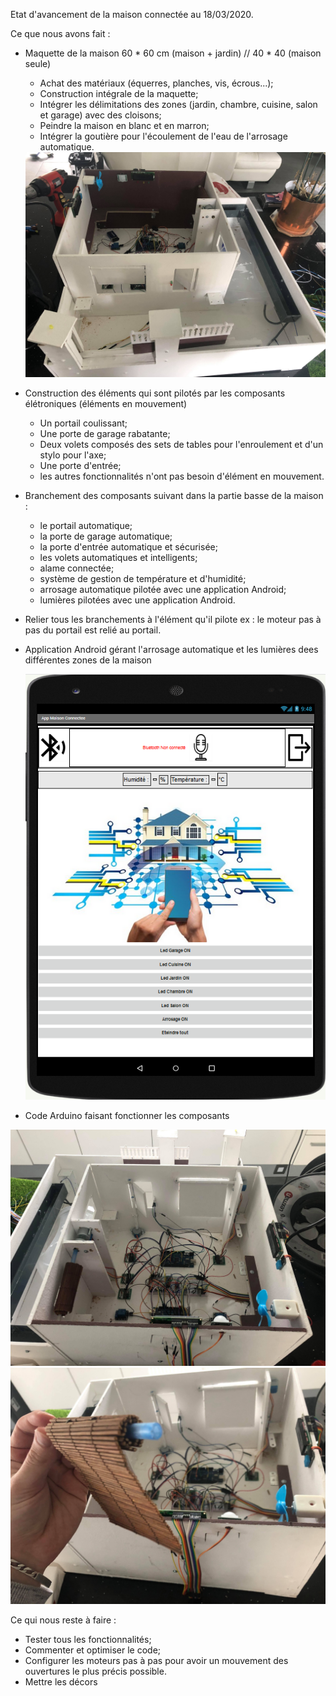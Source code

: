 Etat d'avancement de la maison connectée au 18/03/2020.

Ce que nous avons fait : 

- Maquette de la maison 60 * 60 cm (maison + jardin) // 40 * 40 (maison seule)
  - Achat des matériaux (équerres, planches, vis, écrous...);
  - Construction intégrale de la maquette;
  - Intégrer les délimitations des zones (jardin, chambre, cuisine, salon et garage) avec des cloisons;
  - Peindre la maison en blanc et en marron;
  - Intégrer la goutière pour l'écoulement de l'eau de l'arrosage automatique.
  
  <img src="./img/img1.jpg" alt=""/>

- Construction des éléments qui sont pilotés par les composants élétroniques (éléments en mouvement)
  - Un portail coulissant;
  - Une porte de garage rabatante;
  - Deux volets composés des sets de tables pour l'enroulement et d'un stylo pour l'axe;
  - Une porte d'entrée;
  - les autres fonctionnalités n'ont pas besoin d'élément en mouvement.
  
- Branchement des composants suivant dans la partie basse de la maison :
  - le portail automatique;
  - la porte de garage automatique;
  - la porte d'entrée automatique et sécurisée;
  - les volets automatiques et intelligents;
  - alame connectée;
  - système de gestion de température et d'humidité;
  - arrosage automatique pilotée avec une application Android;
  - lumières pilotées avec une application Android.
  
- Relier tous les branchements à l'élément qu'il pilote
  ex : le moteur pas à pas du portail est relié au portail.
  
- Application Android gérant l'arrosage automatique et les lumières dees différentes zones de la maison

  <img src="./img/img4.png" alt=""/>

- Code Arduino faisant fonctionner les composants
  
 <img src="./img/img2.jpg" alt=""/>
 <img src="./img/img3.jpg" alt=""/>

  
  Ce qui nous reste à faire : 
  
  - Tester tous les fonctionnalités;
  - Commenter et optimiser le code;
  - Configurer les moteurs pas à pas pour avoir un mouvement des ouvertures le plus précis possible.
  - Mettre les décors
  

